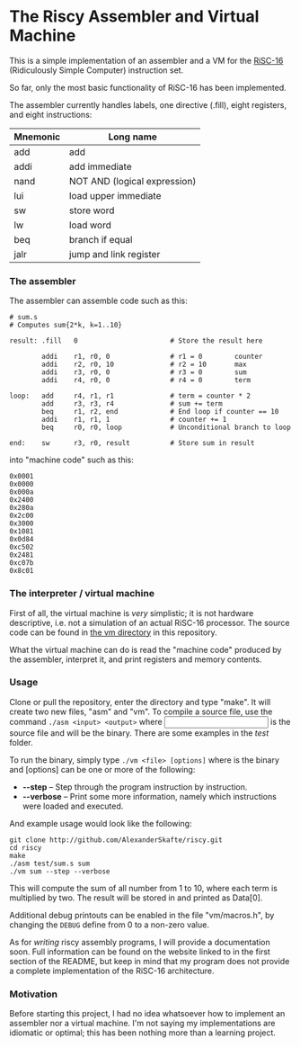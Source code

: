 # The Riscy Assembler and Virtual Machine

This is a simple implementation of an assembler and a VM for the
[RiSC-16](http://www.eng.umd.edu/~blj/RiSC/) (Ridiculously Simple Computer) 
instruction set.

So far, only the most basic functionality of RiSC-16 has been implemented. 

The assembler currently handles labels, one directive (.fill), eight registers,
 and eight instructions:

| Mnemonic | Long name                    |
|----------|------------------------------|
| add      | add                          |
| addi     | add immediate                |
| nand     | NOT AND (logical expression) |
| lui      | load upper immediate         |
| sw       | store word                   |
| lw       | load word                    |
| beq      | branch if equal              |
| jalr     | jump and link register       |


### The assembler

The assembler can assemble code such as this:

```
# sum.s
# Computes sum{2*k, k=1..10}

result: .fill   0                       # Store the result here

        addi	r1, r0, 0               # r1 = 0        counter
        addi	r2, r0, 10              # r2 = 10       max
        addi	r3, r0, 0               # r3 = 0        sum
        addi	r4, r0, 0               # r4 = 0        term

loop:   add     r4, r1, r1              # term = counter * 2
        add     r3, r3, r4              # sum += term
        beq     r1, r2, end             # End loop if counter == 10
        addi    r1, r1, 1               # counter += 1
        beq     r0, r0, loop            # Unconditional branch to loop

end:    sw      r3, r0, result          # Store sum in result
```

into "machine code" such as this:

```
0x0001
0x0000
0x000a
0x2400
0x280a
0x2c00
0x3000
0x1081
0x0d84
0xc502
0x2481
0xc07b
0x8c01
```


### The interpreter / virtual machine

First of all, the virtual machine is *very* simplistic; it is not hardware
descriptive, i.e. not a simulation of an actual RiSC-16 processor. The source
code can be found in [the vm directory](RiscyVM) in this repository.

What the virtual machine can do is read the "machine code" produced by the
assembler, interpret it, and print registers and memory contents.


### Usage

Clone or pull the repository, enter the directory and type "make". It will
create two new files, "asm" and "vm". To compile a source file, use the command
`./asm <input> <output>` where <input> is the source file and <output> will be
the binary. There are some examples in the *test* folder.

To run the binary, simply type `./vm <file> [options]` where <file> is the
binary and [options] can be one or more of the following:
 * **--step** – Step through the program instruction by instruction.
 * **--verbose** – Print some more information, namely which instructions were
loaded and executed.

And example usage would look like the following:

```
git clone http://github.com/AlexanderSkafte/riscy.git
cd riscy
make
./asm test/sum.s sum
./vm sum --step --verbose
```

This will compute the sum of all number from 1 to 10, where each term is
multiplied by two. The result will be stored in and printed as Data[0].

Additional debug printouts can be enabled in the file "vm/macros.h", by changing
the `DEBUG` define from 0 to a non-zero value.

As for *writing* riscy assembly programs, I will provide a documentation soon.
Full information can be found on the website linked to in the first section of
the README, but keep in mind that my program does not provide a complete
implementation of the RiSC-16 architecture.


### Motivation

Before starting this project, I had no idea whatsoever how to implement an
assembler nor a virtual machine. I'm not saying my implementations are idiomatic
or optimal; this has been nothing more than a learning project.


